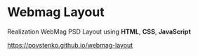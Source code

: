 # Webmag Layout
Realization WebMag PSD Layout using **HTML**, **CSS**, **JavaScript**

https://povstenko.github.io/webmag-layout
